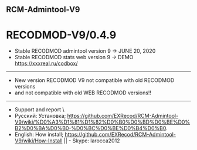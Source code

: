 ## RCM-Admintool-V9
# RECODMOD-V9/0.4.9

- Stable RECODMOD admintool version 9  ->  JUNE 20, 2020
- Stable RECODMOD stats web version 9  ->  DEMO https://xxxreal.ru/codbox/
--------------------------------------------------------
- New version RECODMOD V9 not compatible with old RECODMOD versions 
-    and not compatible with old WEB RECODMOD versions!!
--------------------------------------------------------
- Support and report \ 
- Русский: Установка; https://github.com/EXRecod/RCM-Admintool-V9/wiki/%D0%A3%D1%81%D1%82%D0%B0%D0%BD%D0%BE%D0%B2%D0%BA%D0%B0-%D0%BC%D0%BE%D0%B4%D0%B0.
- English: How install; https://github.com/EXRecod/RCM-Admintool-V9/wiki/How-Install
||  - Skype: larocca2012
